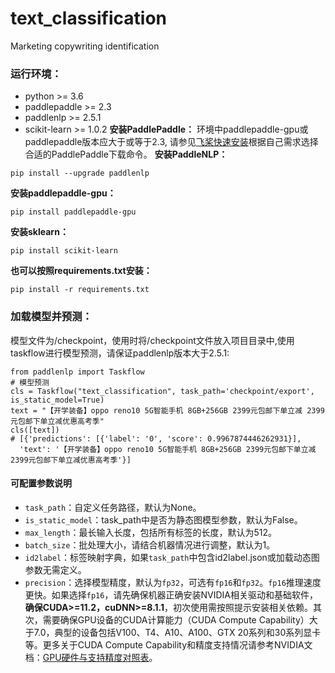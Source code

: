 # text_classification
Marketing copywriting identification
### 运行环境：
- python >= 3.6
- paddlepaddle >= 2.3
- paddlenlp >= 2.5.1
- scikit-learn >= 1.0.2
**安装PaddlePaddle：**
 环境中paddlepaddle-gpu或paddlepaddle版本应大于或等于2.3, 请参见[飞桨快速安装](https://www.paddlepaddle.org.cn/install/quick?docurl=/documentation/docs/zh/install/pip/linux-pip.html)根据自己需求选择合适的PaddlePaddle下载命令。
**安装PaddleNLP：**
```shell
pip install --upgrade paddlenlp
```
**安装paddlepaddle-gpu：**
```shell
pip install paddlepaddle-gpu
```
**安装sklearn：**
```shell
pip install scikit-learn
```
**也可以按照requirements.txt安装：**
```shell
pip install -r requirements.txt
```
### 加载模型并预测：
模型文件为/checkpoint，使用时将/checkpoint文件放入项目目录中,使用taskflow进行模型预测，请保证paddlenlp版本大于2.5.1:
```
from paddlenlp import Taskflow
# 模型预测
cls = Taskflow("text_classification", task_path='checkpoint/export', is_static_model=True)
text = "【开学装备】oppo reno10 5G智能手机 8GB+256GB 2399元包邮下单立减 2399元包邮下单立减优惠高考季"
cls([text])
# [{'predictions': [{'label': '0', 'score': 0.9967874446262931}],
  'text': '【开学装备】oppo reno10 5G智能手机 8GB+256GB 2399元包邮下单立减 2399元包邮下单立减优惠高考季'}]
```
#### 可配置参数说明
* `task_path`：自定义任务路径，默认为None。
* `is_static_model`：task_path中是否为静态图模型参数，默认为False。
* `max_length`：最长输入长度，包括所有标签的长度，默认为512。
* `batch_size`：批处理大小，请结合机器情况进行调整，默认为1。
* `id2label`：标签映射字典，如果`task_path`中包含id2label.json或加载动态图参数无需定义。
* `precision`：选择模型精度，默认为`fp32`，可选有`fp16`和`fp32`。`fp16`推理速度更快。如果选择`fp16`，请先确保机器正确安装NVIDIA相关驱动和基础软件，**确保CUDA>=11.2，cuDNN>=8.1.1**，初次使用需按照提示安装相关依赖。其次，需要确保GPU设备的CUDA计算能力（CUDA Compute Capability）大于7.0，典型的设备包括V100、T4、A10、A100、GTX 20系列和30系列显卡等。更多关于CUDA Compute Capability和精度支持情况请参考NVIDIA文档：[GPU硬件与支持精度对照表](https://docs.nvidia.com/deeplearning/tensorrt/archives/tensorrt-840-ea/support-matrix/index.html#hardware-precision-matrix)。